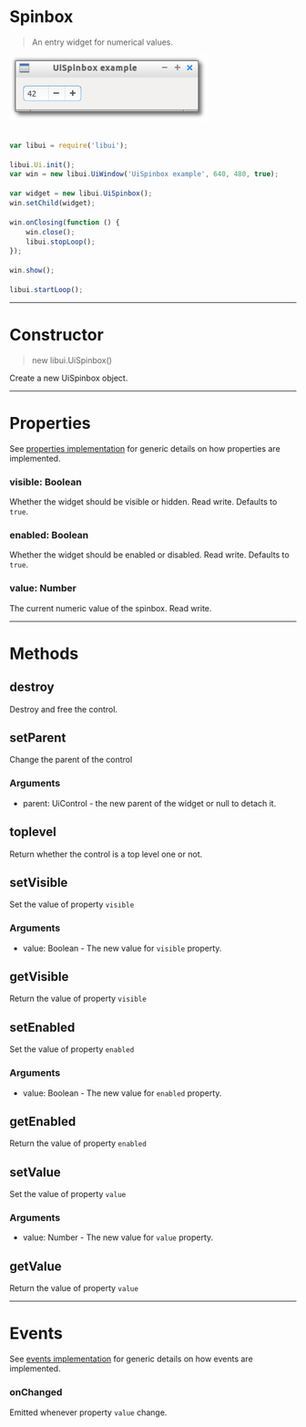 
# Spinbox

> An entry widget for numerical values.

![UiSpinbox example](media/UiSpinbox.png)

```js

var libui = require('libui');

libui.Ui.init();
var win = new libui.UiWindow('UiSpinbox example', 640, 480, true);

var widget = new libui.UiSpinbox();
win.setChild(widget);

win.onClosing(function () {
	win.close();
	libui.stopLoop();
});

win.show();

libui.startLoop();

```

---

# Constructor

> new libui.UiSpinbox()

Create a new UiSpinbox object.

---

# Properties

See [properties implementation](properties.md) for generic details on how properties are implemented.


### visible: Boolean

Whether the widget should be visible or hidden. 
Read write.
Defaults to `true`.



### enabled: Boolean

Whether the widget should be enabled or disabled. 
Read write.
Defaults to `true`.



### value: Number

The current numeric value of the spinbox.
Read write.




---

# Methods


## destroy

Destroy and free the control.




## setParent

Change the parent of the control


### Arguments

* parent: UiControl - the new parent of the widget or null to detach it.



## toplevel

Return whether the control is a top level one or not.




## setVisible

Set the value of property `visible`

### Arguments

* value: Boolean - The new value for `visible` property.

## getVisible

Return the value of property `visible`



## setEnabled

Set the value of property `enabled`

### Arguments

* value: Boolean - The new value for `enabled` property.

## getEnabled

Return the value of property `enabled`



## setValue

Set the value of property `value`

### Arguments

* value: Number - The new value for `value` property.

## getValue

Return the value of property `value`



---

# Events

See [events implementation](events.md) for generic details on how events are implemented.


### onChanged

Emitted whenever property `value` change.




